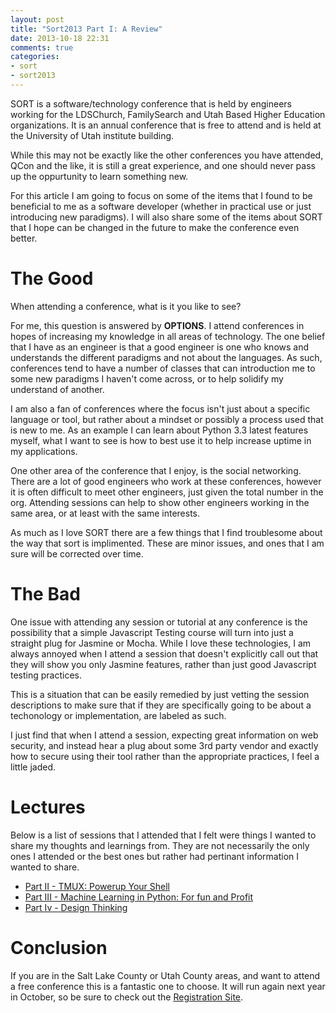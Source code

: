 ```yaml
---
layout: post
title: "Sort2013 Part I: A Review"
date: 2013-10-18 22:31
comments: true
categories: 
- sort
- sort2013
---
```


SORT is a software/technology conference that is held by engineers working for the LDSChurch, 
FamilySearch and Utah Based Higher Education organizations.  It is an annual conference that 
is free to attend and is held at the University of Utah institute building.   

While this may not be exactly like the other conferences you have attended, QCon and the like, 
it is still a great experience, and one should never pass up the oppurtunity to learn something
new.  

For this article I am going to focus on some of the items that I found to be beneficial to
me as a software developer (whether in practical use or just introducing new paradigms). I will
also share some of the items about SORT that I hope can be changed in the future to make the
conference even better.  

<!-- More -->

# The Good

When attending a conference, what is it you like to see?  

For me, this question is answered by **OPTIONS**.  I attend conferences in hopes of increasing
my knowledge in all areas of technology.  The one belief that I have as an engineer is that
a good engineer is one who knows and understands the different paradigms and not about the
languages. As such, conferences tend to have a number of classes that can introduction me to 
some new paradigms I haven't come across, or to help solidify my understand of another.    

I am also a fan of conferences where the focus isn't just about a specific language or tool, 
but rather about a mindset or possibly a process used that is new to me. As an example 
I can learn about Python 3.3 latest features myself, what I want to see is how to best 
use it to help increase uptime in my applications.  

One other area of the conference that I enjoy, is the social networking. There are a lot
of good engineers who work at these conferences, however it is often difficult to meet
other engineers, just given the total number in the org.  Attending sessions can help to
show other engineers working in the same area, or at least with the same interests.  

As much as I love SORT there are a few things that I find troublesome about the way that
sort is implimented.  These are minor issues, and ones that I am sure will be corrected 
over time.  

# The Bad

One issue with attending any session or tutorial at any conference is the possibility that 
a simple Javascript Testing course will turn into just a straight plug for Jasmine or Mocha. 
While I love these technologies, I am always annoyed when I attend a session that doesn't 
explicitly call out that they will show you only Jasmine features, rather than just good 
Javascript testing practices.  

This is a situation that can be easily remedied by just vetting the session descriptions
to make sure that if they are specifically going to be about a techonology or implementation,
are labeled as such.   

I just find that when I attend a session, expecting great information on web security, and
instead hear a plug about some 3rd party vendor and exactly how to secure using their tool
rather than the appropriate practices, I feel a little jaded.  

# Lectures

Below is a list of sessions that I attended that I felt were things I wanted to share my 
thoughts and learnings from. They are not necessarily the only ones I attended or the best ones
but rather had pertinant information I wanted to share.    

* [Part II - TMUX: Powerup Your Shell](/blog/2013/10/19/sort2013-tmux-powerup-your-shell)
* [Part III - Machine Learning in Python: For fun and Profit](/blog/2013/10/19/sort2013-machine-learning-in-python)
* [Part Iv - Design Thinking](/blog/2013/10/19/sort2013-design-thinking)

# Conclusion 

If you are in the Salt Lake County or Utah County areas, and want to attend a free conference
this is a fantastic one to choose. It will run again next year in October, so be sure to check
out the [Registration Site](https://sortreg.ldschurch.org/).  


